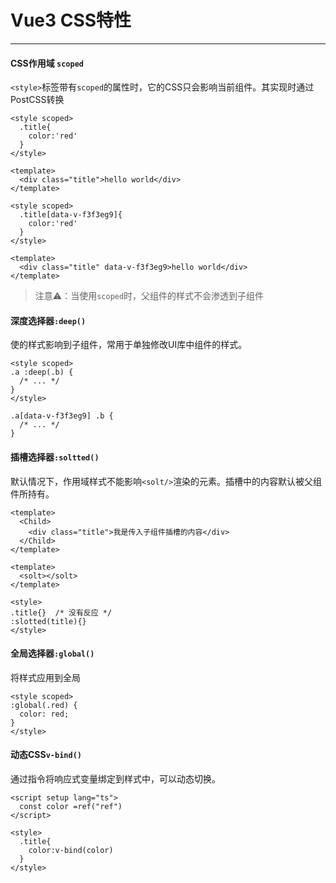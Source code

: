 # Vue3 CSS特性
---
#### CSS作用域 `scoped`

`<style>`标签带有`scoped`的属性时，它的CSS只会影响当前组件。其实现时通过PostCSS转换

```vue
<style scoped>
  .title{
    color:'red'
  }
</style>

<template>
  <div class="title">hello world</div>
</template>
```

```vue
<style scoped>
  .title[data-v-f3f3eg9]{
    color:'red'
  }
</style>

<template>
  <div class="title" data-v-f3f3eg9>hello world</div>
</template>
```

> 注意⚠️：当使用`scoped`时，父组件的样式不会渗透到子组件

#### 深度选择器`:deep()`

使的样式影响到子组件，常用于单独修改UI库中组件的样式。

```vue
<style scoped>
.a :deep(.b) {
  /* ... */
}
</style>

```

```vue
.a[data-v-f3f3eg9] .b {
  /* ... */
}
```

#### 插槽选择器`:soltted()`

默认情况下，作用域样式不能影响`<solt/>`渲染的元素。插槽中的内容默认被父组件所持有。

```vue
<template>
  <Child>
    <div class="title">我是传入子组件插槽的内容</div>
  </Child>
</template>
```

```vue
<template>
  <solt></solt>
</template>

<style>
.title{}  /* 没有反应 */
:slotted(title){}
</style>
```

#### 全局选择器`:global()`

将样式应用到全局

```vue
<style scoped>
:global(.red) {
  color: red;
}
</style>
```

#### 动态CSS`v-bind()`

通过指令将响应式变量绑定到样式中，可以动态切换。

```vue
<script setup lang="ts">
  const color =ref("ref")
</script>

<style>
  .title{
    color:v-bind(color)
  }
</style>
```


